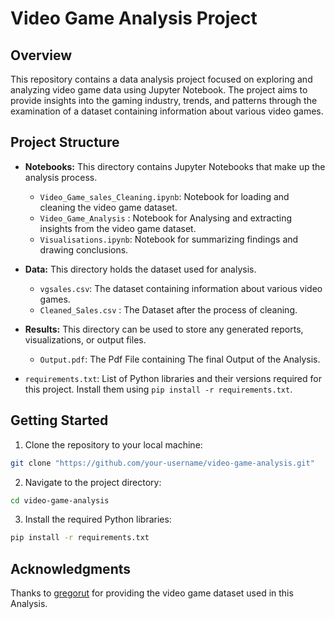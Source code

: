 # Video Game Analysis Project

## Overview

This repository contains a data analysis project focused on exploring and analyzing video game data using Jupyter Notebook. The project aims to provide insights into the gaming industry, trends, and patterns through the examination of a dataset containing information about various video games.

## Project Structure

- **Notebooks:** This directory contains Jupyter Notebooks that make up the analysis process.
  - `Video_Game_sales_Cleaning.ipynb`: Notebook for loading and cleaning the video game dataset.
  - `Video_Game_Analysis` : Notebook for Analysing and extracting insights from the video game dataset.
  - `Visualisations.ipynb`: Notebook for summarizing findings and drawing conclusions.

- **Data:** This directory holds the dataset used for analysis.
  - `vgsales.csv`: The dataset containing information about various video games.
  - `Cleaned_Sales.csv` : The Dataset after the process of cleaning.

- **Results:** This directory can be used to store any generated reports, visualizations, or output files.
  - `Output.pdf`: The Pdf File containing The final Output of the Analysis.

- `requirements.txt`: List of Python libraries and their versions required for this project. Install them using `pip install -r requirements.txt`.

## Getting Started

1. Clone the repository to your local machine:

```bash
git clone "https://github.com/your-username/video-game-analysis.git"
```
2. Navigate to the project directory:

```bash
cd video-game-analysis
```

3. Install the required Python libraries:

```bash
pip install -r requirements.txt
```

## Acknowledgments

   Thanks to [gregorut](https://www.kaggle.com/datasets/gregorut/videogamesales) for providing the video game dataset used in this Analysis.